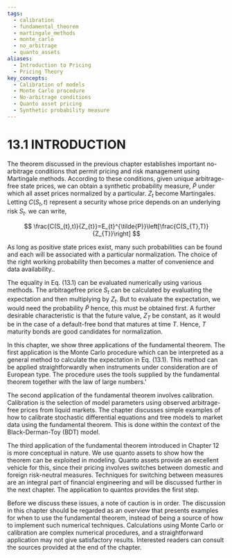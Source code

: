 ```yaml
---
tags:
  - calibration
  - fundamental_theorem
  - martingale_methods
  - monte_carlo
  - no_arbitrage
  - quanto_assets
aliases:
  - Introduction to Pricing
  - Pricing Theory
key_concepts:
  - Calibration of models
  - Monte Carlo procedure
  - No-arbitrage conditions
  - Quanto asset pricing
  - Synthetic probability measure
---
```


# 13.1 INTRODUCTION  

The theorem discussed in the previous chapter establishes important no-arbitrage conditions that permit pricing and risk management using Martingale methods. According to these conditions, given unique arbitrage-free state prices, we can obtain a synthetic probability measure, $\tilde{P}$ under which all asset prices normalized by a particular. $Z_{t}$ become Martingales. Letting $C(S_{t},t)$ represent a security whose price depends on an underlying risk $S_{t}.$ we can write,  

$$
\frac{C(S_{t},t)}{Z_{t}}=E_{t}^{\tilde{P}}\left[\frac{C(S_{T},T)}{Z_{T}}\right]
$$  

As long as positive state prices exist, many such probabilities can be found and each will be associated with a particular normalization. The choice of the right working probability then becomes a matter of convenience and data availability..  

The equality in Eq. (13.1) can be evaluated numerically using various methods. The arbitragefree price $S_{t}$ can be calculated by evaluating the expectation and then multiplying by $Z_{t}.$ But to evaluate the expectation, we would need the probability $\tilde{P}$ hence, this must be obtained first. A further desirable characteristic is that the future value, $Z_{T}$ be constant, as it would be in the case of a default-free bond that matures at time $T.$ Hence, $T$ maturity bonds are good candidates for normalization.  

In this chapter, we show three applications of the fundamental theorem. The first application is the Monte Carlo procedure which can be interpreted as a general method to calculate the expectation in Eq. (13.1). This method can be applied straightforwardly when instruments under consideration are of European type. The procedure uses the tools supplied by the fundamental theorem together with the law of large numbers.'  

The second application of the fundamental theorem involves calibration. Calibration is the selection of model parameters using observed arbitrage-free prices from liquid markets. The chapter discusses simple examples of how to calibrate stochastic differential equations and tree models to market data using the fundamental theorem. This is done within the context of the Black-Derman-Toy (BDT) model.  

The third application of the fundamental theorem introduced in Chapter 12 is more conceptual in nature. We use quanto assets to show how the theorem can be exploited in modeling. Quanto assets provide an excellent vehicle for this, since their pricing involves switches between domestic and foreign risk-neutral measures. Techniques for switching between measures are an integral part of financial engineering and will be discussed further in the next chapter. The application to quantos provides the first step.  

Before we discuss these issues, a note of caution is in order. The discussion in this chapter should be regarded as an overview that presents examples for when to use the fundamental theorem, instead of being a source of how to implement such numerical techniques. Calculations using Monte Carlo or calibration are complex numerical procedures, and a straightforward application may not give satisfactory results. Interested readers can consult the sources provided at the end of the chapter.  
